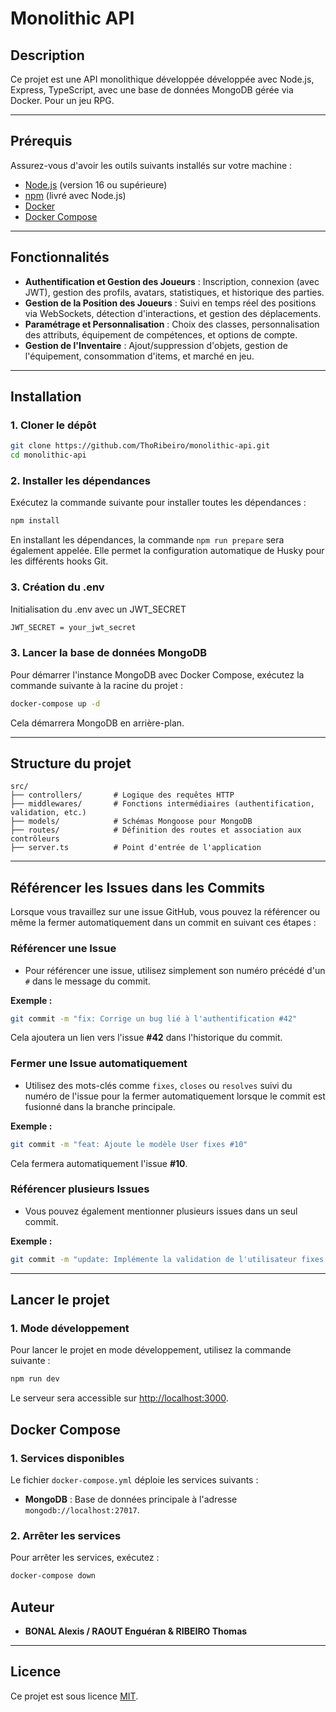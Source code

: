 # Monolithic API

## Description

Ce projet est une API monolithique développée développée avec Node.js, Express, TypeScript, avec une base de données MongoDB gérée via Docker. Pour un jeu RPG.

---

## Prérequis

Assurez-vous d'avoir les outils suivants installés sur votre machine :

- [Node.js](https://nodejs.org/) (version 16 ou supérieure)
- [npm](https://www.npmjs.com/) (livré avec Node.js)
- [Docker](https://www.docker.com/)
- [Docker Compose](https://docs.docker.com/compose/)

---

## Fonctionnalités

- **Authentification et Gestion des Joueurs** : Inscription, connexion (avec JWT), gestion des profils, avatars, statistiques, et historique des parties.
- **Gestion de la Position des Joueurs** : Suivi en temps réel des positions via WebSockets, détection d'interactions, et gestion des déplacements.
- **Paramétrage et Personnalisation** : Choix des classes, personnalisation des attributs, équipement de compétences, et options de compte.
- **Gestion de l'Inventaire** : Ajout/suppression d'objets, gestion de l'équipement, consommation d'items, et marché en jeu.

---

## Installation

### 1. Cloner le dépôt

```bash
git clone https://github.com/ThoRibeiro/monolithic-api.git
cd monolithic-api
```

### 2. Installer les dépendances

Exécutez la commande suivante pour installer toutes les dépendances :

```bash
npm install
```

En installant les dépendances, la commande `npm run prepare` sera également appelée.
Elle permet la configuration automatique de Husky pour les différents hooks Git.

### 3. Création du .env

Initialisation du .env avec un JWT_SECRET
```bash
JWT_SECRET = your_jwt_secret
```

### 3. Lancer la base de données MongoDB

Pour démarrer l'instance MongoDB avec Docker Compose, exécutez la commande suivante à la racine du projet :

```bash
docker-compose up -d
```

Cela démarrera MongoDB en arrière-plan.

---

## Structure du projet

```
src/
├── controllers/       # Logique des requêtes HTTP
├── middlewares/       # Fonctions intermédiaires (authentification, validation, etc.)
├── models/            # Schémas Mongoose pour MongoDB
├── routes/            # Définition des routes et association aux contrôleurs
├── server.ts          # Point d'entrée de l'application
```

---

## Référencer les Issues dans les Commits

Lorsque vous travaillez sur une issue GitHub, vous pouvez la référencer ou même la fermer automatiquement dans un commit en suivant ces étapes :

### Référencer une Issue

- Pour référencer une issue, utilisez simplement son numéro précédé d'un `#` dans le message du commit.

**Exemple :**

```bash
git commit -m "fix: Corrige un bug lié à l'authentification #42"
```

Cela ajoutera un lien vers l'issue **#42** dans l'historique du commit.

### Fermer une Issue automatiquement

- Utilisez des mots-clés comme `fixes`, `closes` ou `resolves` suivi du numéro de l'issue pour la fermer automatiquement lorsque le commit est fusionné dans la branche principale.

**Exemple :**

```bash
git commit -m "feat: Ajoute le modèle User fixes #10"
```

Cela fermera automatiquement l'issue **#10**.

### Référencer plusieurs Issues

- Vous pouvez également mentionner plusieurs issues dans un seul commit.

**Exemple :**

```bash
git commit -m "update: Implémente la validation de l'utilisateur fixes #10, resolves #11"
```

---

## Lancer le projet

### 1. Mode développement

Pour lancer le projet en mode développement, utilisez la commande suivante :

```bash
npm run dev
```

Le serveur sera accessible sur [http://localhost:3000](http://localhost:3000).

## Docker Compose

### 1. Services disponibles

Le fichier `docker-compose.yml` déploie les services suivants :

- **MongoDB** : Base de données principale à l'adresse `mongodb://localhost:27017`.

### 2. Arrêter les services

Pour arrêter les services, exécutez :

```bash
docker-compose down
```

## Auteur

- **BONAL Alexis / RAOUT Enguéran & RIBEIRO Thomas**

---

## Licence

Ce projet est sous licence [MIT](LICENSE).
